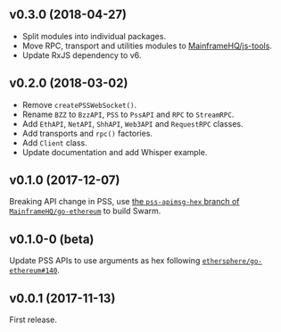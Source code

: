 ## v0.3.0 (2018-04-27)

* Split modules into individual packages.
* Move RPC, transport and utilities modules to [MainframeHQ/js-tools](https://github.com/MainframeHQ/js-tools).
* Update RxJS dependency to v6.

## v0.2.0 (2018-03-02)

* Remove `createPSSWebSocket()`.
* Rename `BZZ` to `BzzAPI`, `PSS` to `PssAPI` and `RPC` to `StreamRPC`.
* Add `EthAPI`, `NetAPI`, `ShhAPI`, `Web3API` and `RequestRPC` classes.
* Add transports and `rpc()` factories.
* Add `Client` class.
* Update documentation and add Whisper example.

## v0.1.0 (2017-12-07)

Breaking API change in PSS, use
[the `pss-apimsg-hex` branch of `MainframeHQ/go-ethereum`](https://github.com/MainframeHQ/go-ethereum/tree/pss-apimsg-hex)
to build Swarm.

## v0.1.0-0 (beta)

Update PSS APIs to use arguments as hex following
[`ethersphere/go-ethereum#140`](https://github.com/ethersphere/go-ethereum/pull/140).

## v0.0.1 (2017-11-13)

First release.
